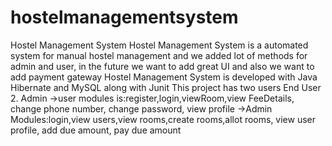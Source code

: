 # hostelmanagementsystem
Hostel Management System  Hostel Management System is a automated system for manual hostel management and we added lot of methods for admin and user, in the future we want to add great UI and also we want to add payment gateway  Hostel Management System is developed with Java Hibernate and MySQL along with Junit This project has two users  End User 2. Admin ->user modules is:register,login,viewRoom,view FeeDetails, change phone number, change password, view profile  ->Admin Modules:login,view users,view rooms,create rooms,allot rooms, view user profile, add due amount, pay due amount
